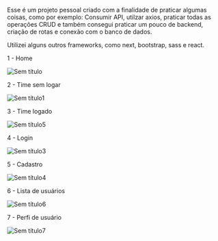 Esse é um projeto pessoal criado com a finalidade de praticar algumas coisas, como por exemplo: Consumir API, utilzar axios, praticar todas as operações CRUD e também consegui praticar um pouco de backend, criação de rotas e conexão com o banco de dados.

Utilizei alguns outros frameworks, como next, bootstrap, sass e react.

1 - Home 

![Sem título](https://github.com/ViniPessan/MyTeam-Frontend/assets/136939544/b3569d4e-9760-4930-a9b3-30ce0c835d04)

2 - Time sem logar

![Sem título1](https://github.com/ViniPessan/MyTeam-Frontend/assets/136939544/250e420b-8932-45b9-9dc5-7494d71351cc)

3 - Time logado 

![Sem título5](https://github.com/ViniPessan/MyTeam-Frontend/assets/136939544/8b2e4cf8-79a5-4cbf-8e8b-19cc9ecd9736)

4 - Login 

![Sem título3](https://github.com/ViniPessan/MyTeam-Frontend/assets/136939544/fb19c17e-0e1c-4eec-a348-b87ddcdfbd4c)

5 - Cadastro 

![Sem título4](https://github.com/ViniPessan/MyTeam-Frontend/assets/136939544/a4209dcd-e86b-40ec-9df6-ee79010d91e6)

6 - Lista de usuários

![Sem título6](https://github.com/ViniPessan/MyTeam-Frontend/assets/136939544/9a7461f8-82e9-4fce-8a38-ffb32b2e211d)

7 - Perfi de usuário

![Sem título7](https://github.com/ViniPessan/MyTeam-Frontend/assets/136939544/2a9999cd-4166-4219-9089-e83725c0140a)


